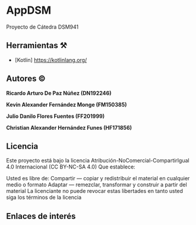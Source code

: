 # AppDSM
Proyecto de Cátedra DSM941

## Herramientas ⚒️

* [Kotlin] https://kotlinlang.org/

## Autores ©️

**Ricardo Arturo De Paz Núñez (DN192246)**

**Kevin Alexander Fernández Monge (FM150385)**

**Julio Danilo Flores Fuentes (FF201999)**

**Christian Alexander Hernández Funes (HF171856)**

## Licencia 

Este proyecto está bajo la licencia Atribución-NoComercial-CompartirIgual 4.0 Internacional (CC BY-NC-SA 4.0)
Que establece:

Usted es libre de:
Compartir — copiar y redistribuir el material en cualquier medio o formato
Adaptar — remezclar, transformar y construir a partir del material
La licenciante no puede revocar estas libertades en tanto usted siga los términos de la licencia

## Enlaces de interés 

